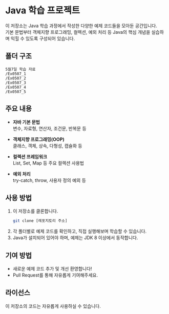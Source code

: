 # Java 학습 프로젝트

이 저장소는 Java 학습 과정에서 작성한 다양한 예제 코드들을 모아둔 공간입니다.  
기본 문법부터 객체지향 프로그래밍, 컬렉션, 예외 처리 등 Java의 핵심 개념을 실습하며 익힐 수 있도록 구성되어 있습니다.

## 폴더 구조

```
5월7일 학습 자료
/Ex0507_1
/Ex0507_2
/Ex0507_3
/Ex0507_4
/Ex0507_5
```

## 주요 내용

- **자바 기본 문법**  
  변수, 자료형, 연산자, 조건문, 반복문 등

- **객체지향 프로그래밍(OOP)**  
  클래스, 객체, 상속, 다형성, 캡슐화 등

- **컬렉션 프레임워크**  
  List, Set, Map 등 주요 컬렉션 사용법

- **예외 처리**  
  try-catch, throw, 사용자 정의 예외 등

## 사용 방법

1. 이 저장소를 클론합니다.
   ```bash
   git clone [레포지토리 주소]
   ```
2. 각 폴더별로 예제 코드를 확인하고, 직접 실행해보며 학습할 수 있습니다.
3. Java가 설치되어 있어야 하며, 예제는 JDK 8 이상에서 동작합니다.

## 기여 방법

- 새로운 예제 코드 추가 및 개선 환영합니다!
- Pull Request를 통해 자유롭게 기여해주세요.

## 라이선스

이 저장소의 코드는 자유롭게 사용하실 수 있습니다. 
